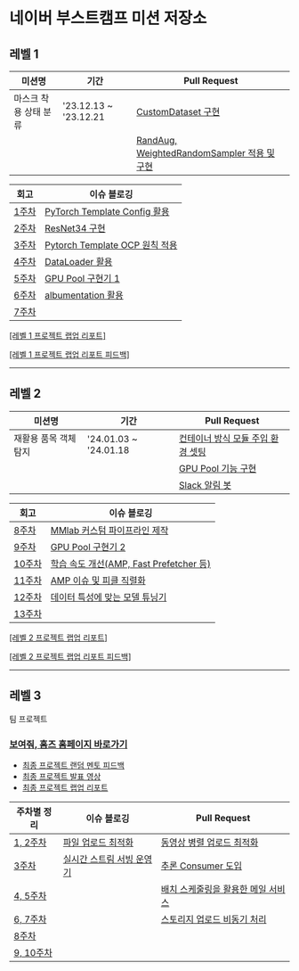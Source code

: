 # 네이버 부스트캠프 미션 저장소

<!--

### 프리코스
|   | 미션명 | 기간 | 저장소 |
|---|---|---|---|
| 1 | 온보딩 | '22.10.26 ~ '22.11.01 | [GitHub Repository](https://github.com/gabrielyoon7/javascript-onboarding/tree/gabrielyoon7) |
| 2 | 숫자 야구 | '22.11.02 ~ '22.11.08 | [GitHub Repository](https://github.com/gabrielyoon7/javascript-baseball/tree/gabrielyoon7) |
| 3 | 로또 | '22.11.09 ~ '22.11.15 | [GitHub Repository](https://github.com/gabrielyoon7/javascript-lotto-precourse/tree/gabrielyoon7) |
| 4 | 다리 건너기 | '22.11.16 ~ '22.11.22 | [GitHub Repository](https://github.com/gabrielyoon7/javascript-bridge/tree/gabrielyoon7) |

- [[회고] 우아한테크코스 5기 프리코스 (FE)](https://leirbag.tistory.com/125)
- [우아한테크코스 5기 프리코스 (FE) 1차 합격!](https://leirbag.tistory.com/126)

### 프리코스(최종)
|   | 미션명 | 기간 | 저장소 |
|---|---|---|---|
| 1 | 점심 메뉴 추천 | '22.12.17 | [GitHub Repository](https://github.com/gabrielyoon7/javascript-menu/tree/gabrielyoon7) |

- [우아한테크코스 5기 (FE) 최종 코딩테스트 후기](https://leirbag.tistory.com/127)

---

-->

## 레벨 1
| 미션명 | 기간 | Pull Request |
|---|---|---|
| 마스크 착용 상태 분류 | '23.12.13 ~ '23.12.21 | [CustomDataset 구현](https://github.com/boostcampaitech6/level1-imageclassification-cv-11/pull/21) |
| | | [RandAug, WeightedRandomSampler 적용 및 구현](https://github.com/boostcampaitech6/level1-imageclassification-cv-11/pull/32)  | 

| 회고 | 이슈 블로깅 |
|---|---|
| [1주차](https://hsb422.tistory.com/entry/%EB%AF%B8-%EB%84%A4%EC%9D%B4%EB%B2%84-%EB%B6%80%EC%8A%A4%ED%8A%B8%EC%BA%A0%ED%94%84-AI-Tech-1%EC%A3%BC%EC%B0%A8-%ED%9A%8C%EA%B3%A0) | [PyTorch Template Config 활용](https://hsb422.tistory.com/entry/PyTorch-PARTPyTorch-%ED%83%AC%ED%94%8C%EB%A6%BF-Config-%ED%8C%8C%EC%9D%BC-%ED%99%9C%EC%9A%A9) |
| [2주차](https://hsb422.tistory.com/entry/al-%EB%84%A4%EC%9D%B4%EB%B2%84-%EB%B6%80%EC%8A%A4%ED%8A%B8%EC%BA%A0%ED%94%84-AI-Tech-2%EC%A3%BC%EC%B0%A8-%ED%9A%8C%EA%B3%A0) | [ResNet34 구현](https://hsb422.tistory.com/entry/%E3%85%81-Pytorch-PART%EB%85%BC%EB%AC%B8-%EB%B3%B4%EA%B3%A0-Resnet-%EA%B5%AC%ED%98%84%ED%95%98%EB%8A%94-%EB%B9%84%EB%B2%95) |
| [3주차](https://hsb422.tistory.com/entry/Naver-%EB%B6%80%EC%8A%A4%ED%8A%B8%EC%BA%A0%ED%94%84-3%EC%A3%BC%EC%B0%A8-%ED%9A%8C%EA%B3%A0) | [Pytorch Template OCP 원칙 적용](https://hsb422.tistory.com/entry/%E3%85%81Pytorch-PARTBase-%ED%8C%8C%EC%9D%BC-%EC%84%A4%EC%A0%95) |
| [4주차](https://hsb422.tistory.com/entry/%E3%85%81%EB%84%A4%EC%9D%B4%EB%B2%84-%EB%B6%80%EC%8A%A4%ED%8A%B8%EC%BA%A0%ED%94%84-AI-Tech-4%EC%A3%BC%EC%B0%A8-%ED%9A%8C%EA%B3%A0) | [DataLoader 활용](https://hsb422.tistory.com/entry/%E3%85%81Pytorch-PART%EB%8D%B0%EC%9D%B4%ED%84%B0-%EB%A1%9C%EB%8D%94-%EC%9D%B8%EC%9E%90-%ED%99%9C%EC%9A%A9Collate-Sampler) |
| [5주차](https://hsb422.tistory.com/entry/%E3%85%81%EB%84%A4%EC%9D%B4%EB%B2%84-%EB%B6%80%EC%8A%A4%ED%8A%B8%EC%BA%A0%ED%94%84-AI-Tech-5%EC%A3%BC%EC%B0%A8-%ED%9A%8C%EA%B3%A0) | [GPU Pool 구현기 1](https://hsb422.tistory.com/entry/%E3%85%81Pytorch-PARTGPU-%ED%92%80-%EA%B5%AC%ED%98%84%EA%B8%B0) |
| [6주차](https://hsb422.tistory.com/entry/%E3%85%81%EB%84%A4%EC%9D%B4%EB%B2%84-%EB%B6%80%EC%8A%A4%ED%8A%B8%EC%BA%A0%ED%94%84-AI-Tech-6%EC%A3%BC%EC%B0%A8-%ED%9A%8C%EA%B3%A0) | [albumentation 활용](https://hsb422.tistory.com/entry/Augmentation-PARTalbumentation-%ED%99%9C%EC%9A%A9) |
| [7주차](https://hsb422.tistory.com/entry/%EB%84%A4%EC%9D%B4%EB%B2%84-%EB%B6%80%EC%8A%A4%ED%8A%B8%EC%BA%A0%ED%94%84-AI-Tech-7%EC%A3%BC%EC%B0%A8-%ED%9A%8C%EA%B3%A0) |  |

[[레벨 1 프로젝트 랩업 리포트]](https://drive.google.com/file/d/11nsKKL7OprwQie3uSnjjApsZhNWabT8I/view?usp=drive_link)

[[레벨 1 프로젝트 랩업 리포트 피드백]](https://drive.google.com/file/d/1W85aMl1Y13sKBsQyw8sy0IfVMRRslq7b/view?usp=drive_link)

---

## 레벨 2
| 미션명 | 기간 | Pull Request |
|---|---|---|
| 재활용 품목 객체 탐지 | '24.01.03 ~ '24.01.18 | [컨테이너 방식 모듈 주입 환경 셋팅](https://github.com/boostcampaitech6/level2-objectdetection-cv-05/pull/14) |
| | | [GPU Pool 기능 구현](https://github.com/boostcampaitech6/level2-objectdetection-cv-05/pull/20)  | 
| | | [Slack 알림 봇](https://github.com/boostcampaitech6/level2-objectdetection-cv-05/pull/21)  | 

| 회고 | 이슈 블로깅 |
|---|---|
| [8주차](https://hsb422.tistory.com/entry/%EB%84%A4%EC%9D%B4%EB%B2%84-%EB%B6%80%EC%8A%A4%ED%8A%B8%EC%BA%A0%ED%94%84-AI-Tech-8%EC%A3%BC%EC%B0%A8-%ED%9A%8C%EA%B3%A0) | [MMlab 커스텀 파이프라인 제작](https://hsb422.tistory.com/entry/%EB%AF%B8-MMLab-PART%EC%BB%A4%EC%8A%A4%ED%85%80-%ED%8C%8C%EC%9D%B4%ED%94%84%EB%9D%BC%EC%9D%B8-%EC%A0%9C%EC%9E%91) |
| [9주차](https://hsb422.tistory.com/entry/%EB%84%A4%EC%9D%B4%EB%B2%84-%EB%B6%80%EC%8A%A4%ED%8A%B8%EC%BA%A0%ED%94%84-AI-Tech-9%EC%A3%BC%EC%B0%A8-%ED%9A%8C%EA%B3%A0) | [GPU Pool 구현기 2](https://hsb422.tistory.com/entry/ML-PARTGPU-%ED%92%80-%EA%B5%AC%ED%98%84%EA%B8%B0-2) |
| [10주차](https://hsb422.tistory.com/entry/%E3%85%81%EB%84%A4%EC%9D%B4%EB%B2%84-%EB%B6%80%EC%8A%A4%ED%8A%B8%EC%BA%A0%ED%94%84-AI-Tech-10%EC%A3%BC%EC%B0%A8-%ED%9A%8C%EA%B3%A0) | [학습 속도 개선(AMP, Fast Prefetcher 등)](https://hsb422.tistory.com/entry/MLOps-PART%ED%95%99%EC%8A%B5-%EC%86%8D%EB%8F%84-%EA%B0%9C%EC%84%A0) |
| [11주차](https://hsb422.tistory.com/entry/%EB%84%A4%EC%9D%B4%EB%B2%84-%EB%B6%80%EC%8A%A4%ED%8A%B8%EC%BA%A0%ED%94%84-AI-Tech-11%EC%A3%BC%EC%B0%A8-%ED%9A%8C%EA%B3%A0) | [AMP 이슈 및 피클 직렬화](https://hsb422.tistory.com/entry/%EB%AF%B8-MLOps-PARTAMP-%EC%88%98%EC%A0%95) |
| [12주차](https://hsb422.tistory.com/entry/%EB%AF%B8-%EA%B9%83%ED%97%99-%ED%94%84%EB%A1%9C%ED%95%84-%EB%84%A4%EC%9D%B4%EB%B2%84-%EB%B6%80%EC%8A%A4%ED%8A%B8%EC%BA%A0%ED%94%84-AI-Tech-12%EC%A3%BC%EC%B0%A8-%ED%9A%8C%EA%B3%A0) | [데이터 특성에 맞는 모델 튜닝기](https://hsb422.tistory.com/entry/%EB%AF%B8-%EB%8D%B0%EC%9D%B4%ED%84%B0-%EC%A0%9C%EC%9E%91-PART%EB%8D%B0%EC%9D%B4%ED%84%B0-%EC%B2%98%EB%A6%AC%EB%A1%9C%EB%A7%8C-%EB%AA%A8%EB%8D%B8-%EC%84%B1%EB%8A%A5-%ED%96%A5%EC%83%81%EC%8B%9C%ED%82%A4%EA%B8%B0) |
| [13주차](https://hsb422.tistory.com/entry/%EB%84%A4%EC%9D%B4%EB%B2%84-%EB%B6%80%EC%8A%A4%ED%8A%B8%EC%BA%A0%ED%94%84-AI-Tech-13%EC%A3%BC%EC%B0%A8-%ED%9A%8C%EA%B3%A0) |



[[레벨 2 프로젝트 랩업 리포트]](https://drive.google.com/file/d/13rxzQBWtCwMbXRTUghdYOxnhh5Egv-NI/view?usp=drive_link)

[[레벨 2 프로젝트 랩업 리포트 피드백]](https://drive.google.com/file/d/1gXGpBS1tsHCvTNNRxwxJb4Kcfk47KSdH/view?usp=drive_link)

---

<!--
- [랩업 리포트](https://drive.google.com/file/d/11nsKKL7OprwQie3uSnjjApsZhNWabT8I/view?usp=drive_link)
- [[피드백] 가브리엘의 클래스와 객체](https://youtu.be/xt9uzb39K5w?si=b79T3xUuh_zQJ9Rk)
-->



## 레벨 3

팀 프로젝트

### [보여줘, 홈즈 홈페이지 바로가기](https://zzimkong.ggm.kr/)

- [최종 프로젝트 랜덤 멘토 피드백](https://docs.google.com/spreadsheets/d/14gMP3zWWuZawQIKKYzB-Pjc053ZThwdb2N37nQrSX9U/edit?usp=sharing)
- [최종 프로젝트 발표 영상](https://www.youtube.com/watch?v=dQB0vjDiycg)
- [최종 프로젝트 랩업 리포트](https://drive.google.com/file/d/1exyhsBikHQqgyweqREHWwAJt4-UIDauo/view?usp=sharing)


<!--

### [카페인 홈페이지 바로가기](https://carffe.in)


- [카페인 Repository](https://github.com/woowacourse-teams/2023-car-ffeine)
- [카페인 팀 블로그](https://car-ffeine.github.io/archive)
- [서비스 소개글](https://sites.google.com/woowahan.com/woowacourse-demo-5th/%ED%94%84%EB%A1%9C%EC%A0%9D%ED%8A%B8/%EC%B9%B4%ED%8E%98%EC%9D%B8?authuser=0)
- [우아한테크코스 5기 FE 레벨 3을 마치며...](https://leirbag.tistory.com/155)

-->

| 주차별 정리 | 이슈 블로깅 | Pull Request |
|---|---|---|
| [1, 2주차](https://hsb422.tistory.com/entry/%E3%85%81Naver-PART-%ED%8C%80-%ED%94%84%EB%A1%9C%EC%A0%9D%ED%8A%B8-1-2%EC%A3%BC%EC%B0%A8%EA%B8%B0%ED%9A%8D-%EB%8B%A8%EA%B3%84) | [파일 업로드 최적화](https://hsb422.tistory.com/entry/%EB%AF%B8-%ED%8C%8C%EC%9D%BC-%EC%97%85%EB%A1%9C%EB%93%9C-%EC%B5%9C%EC%A0%81%ED%99%94-%EC%98%AE%EA%B8%B8-%EA%B1%B0%EC%9E%84) | [동영상 병렬 업로드 최적화](https://github.com/bcatcv5/zzimkong-backend/pull/9)  |
| [3주차](https://hsb422.tistory.com/entry/%EA%B8%B0%EB%8A%A5-%EC%84%A4%EA%B3%84-ERD) | [실시간 스트림 서빙 운영기](https://hsb422.tistory.com/entry/%EB%AF%B8-Naver-PART%ED%8C%80-%ED%94%84%EB%A1%9C%EC%A0%9D%ED%8A%B8-11-12%EC%A3%BC%EC%B0%A8%EC%B6%94%EB%A1%A0-%EC%84%9C%EB%B2%84-%EB%B0%B0%ED%8F%AC-%EB%B0%A9%EB%B2%95) | [추론 Consumer 도입](https://github.com/bcatcv5/zzimkong-backend/pull/14) |
| [4, 5주차](https://hsb422.tistory.com/entry/Naver-PART%ED%8C%80-%ED%94%84%EB%A1%9C%EC%A0%9D%ED%8A%B8-4-5%EC%A3%BC%EC%B0%A83D-%EB%AA%A8%EB%8D%B8-%EB%A6%AC%EC%84%9C%EC%B9%98-%EA%B8%B0%EC%88%A0-%EB%A6%AC%EC%84%9C%EC%B9%98) |   | [배치 스케줄링을 활용한 메일 서비스](https://github.com/bcatcv5/zzimkong-backend/pull/20) |
| [6, 7주차](https://hsb422.tistory.com/entry/%E3%85%81Naver-PART%ED%8C%80-%ED%94%84%EB%A1%9C%EC%A0%9D%ED%8A%B8-6%EC%A3%BC%EC%B0%A8%ED%94%84%EB%A1%9C%EC%A0%9D%ED%8A%B8-%EC%A7%84%ED%96%89%EB%B0%A9%EC%8B%9D-%EC%A3%BC%EC%A0%9C-%EA%B5%AC%EC%B2%B4%ED%99%94-%ED%83%80%EB%8B%B9%EC%84%B1-%EB%B6%84%EC%84%9D) |   | [스토리지 업로드 비동기 처리](https://github.com/bcatcv5/zzimkong-backend/pull/30) | 
| [8주차](https://hsb422.tistory.com/entry/Naver-PART%ED%8C%80-%ED%94%84%EB%A1%9C%EC%A0%9D%ED%8A%B8-8%EC%A3%BC%EC%B0%A8%EB%AA%A8%EB%8D%B8-%EC%84%B8%EB%AF%B8%EB%82%98-%ED%8F%89%EA%B0%80-%EC%A7%80%ED%91%9C) | 
| [9, 10주차](https://hsb422.tistory.com/entry/%EB%AF%B8-Naver-PART%ED%8C%80-%ED%94%84%EB%A1%9C%EC%A0%9D%ED%8A%B8-9-10%EC%A3%BC%EC%B0%A8%EA%B0%80%EA%B5%AC-%EB%AA%A8%EB%8D%B8-%EB%A6%AC%EC%84%9C%EC%B9%98-%EC%8A%88%EA%B0%80-%EB%B7%B0%EC%96%B4-UXR-%EB%AA%A8%EB%8D%B8-%ED%94%BD%EC%8A%A4) | 

<!--

## 레벨 4
|   | 미션명 | 기간  | PR(Step1) | PR(Step2) |
|---|---|---|---|---|
| 1 | 프론트엔드 성능 베이스캠프 | '23.08.31 ~ '23.09.12 | [Pull Request](https://github.com/woowacourse/perf-basecamp/pull/70) |  |
| 2 | 재사용 가능한 레이아웃 컴포넌트 설계와 구현 | '23.09.13 ~ '23.10.03 | [Pull Request](https://github.com/woowacourse/layout-component/pull/23) | [Pull Request](https://github.com/woowacourse/layout-component/pull/62) |
| 3 | 프론트엔드의 렌더링 | '23.10.04 ~ '23.10.23 | [Pull Request](https://github.com/woowacourse/frontend-rendering/pull/24) | [Pull Request](https://github.com/woowacourse/frontend-rendering/pull/84) |

- [내가 꿈꾸는 프로그래머의 삶](https://github.com/gabrielyoon7/woowa-writing-5/blob/gabrielyoon7/level-4.md)

-->

<!--
## 미러링 방식

이름이 겹칠만한 파일이나 폴더를 생성하지 않고, 프로젝트 수신 이후에 옮겨 줄 백업용 폴더만을 생성한다.

```
git remote add <REPO_NAME> https://github.com/<USER_NAME>/<REPO_NAME>.git
```

```
git fetch <REPO_NAME> <BRANCH_NAME>
```

```
git merge <REPO_NAME>/<BRANCH_NAME> --allow-unrelated-histories
```

파일 수신 이후 폴더 및 파일들 원하는 위치(백업용 폴더)에 옮겨주기 (정리)

전체 커밋 및 푸쉬
-->

